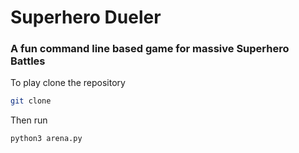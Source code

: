 # Superhero Dueler

### A fun command line based game for massive Superhero Battles

To play clone the repository
```zsh
git clone
```

Then run
```zsh
python3 arena.py
```
